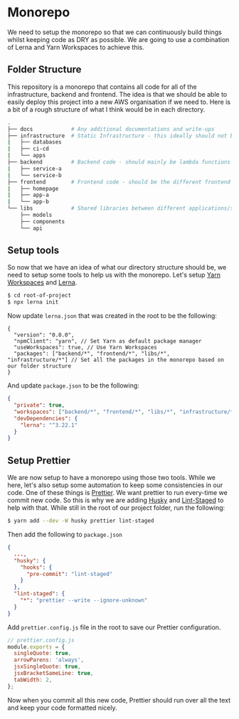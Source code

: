 # Monorepo

We need to setup the monorepo so that we can continuously build things whilst keeping code as DRY as possible. We are going to use a combination of Lerna and Yarn Workspaces to achieve this.

## Folder Structure

This repository is a monorepo that contains all code for all of the infrastructure, backend and frontend. The idea is that we should be able to easily deploy this project into a new AWS organisation if we need to. Here is a bit of a rough structure of what I think would be in each directory.

```bash
.
├── docs            # Any additional documentations and write-ups
├── infrastructure  # Static Infrastructure - this ideally should not be changing often once its setup
|   ├── databases
|   ├── ci-cd
|   └── apps
├── backend         # Backend code - should mainly be lambda functions and services
|   ├── service-a
|   └── service-b
├── frontend        # Frontend code - should be the different frontend apps
|   ├── homepage
|   ├── app-a
|   └── app-b
└── libs            # Shared libraries between different applications/services
    ├── models
    ├── components
    └── api
```

## Setup tools

So now that we have an idea of what our directory structure should be, we need to setup some tools to help us with the monorepo. Let's setup [Yarn Workspaces](https://classic.yarnpkg.com/en/docs/workspaces/) and [Lerna](https://github.com/lerna/lerna).

```bash
$ cd root-of-project
$ npx lerna init
```

Now update `lerna.json` that was created in the root to be the following:

```jsonc
{
  "version": "0.0.0",
  "npmClient": "yarn", // Set Yarn as default package manager
  "useWorkspaces": true, // Use Yarn Workspaces
  "packages": ["backend/*", "frontend/*", "libs/*", "infrastructure/*"] // Set all the packages in the monorepo based on our folder structure
}
```

And update `package.json` to be the following:

```json
{
  "private": true,
  "workspaces": ["backend/*", "frontend/*", "libs/*", "infrastructure/*"],
  "devDependencies": {
    "lerna": "^3.22.1"
  }
}
```

## Setup Prettier

We are now setup to have a monorepo using those two tools. While we here, let's also setup some automation to keep some consistencies in our code. One of these things is [Prettier](https://prettier.io/). We want prettier to run every-time we commit new code. So this is why we are adding [Husky](https://github.com/typicode/husky) and [Lint-Staged](https://github.com/okonet/lint-staged) to help with that. While still in the root of our project folder, run the following:

```bash
$ yarn add --dev -W husky prettier lint-staged
```

Then add the following to `package.json`

```json
{
  ...,
  "husky": {
    "hooks": {
      "pre-commit": "lint-staged"
    }
  },
  "lint-staged": {
    "*": "prettier --write --ignore-unknown"
  }
}
```

Add `prettier.config.js` file in the root to save our Prettier configuration.

```js
// prettier.config.js
module.exports = {
  singleQuote: true,
  arrowParens: 'always',
  jsxSingleQuote: true,
  jsxBracketSameLine: true,
  tabWidth: 2,
};
```

Now when you commit all this new code, Prettier should run over all the text and keep your code formatted nicely.
